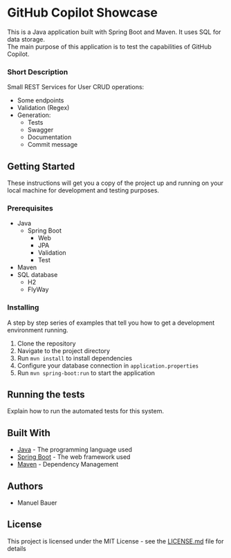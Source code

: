 # GitHub Copilot Showcase

This is a Java application built with Spring Boot and Maven. It uses SQL for data storage.   
The main purpose of this application is to test the capabilities of GitHub Copilot.

### Short Description

Small REST Services for User CRUD operations:
- Some endpoints
- Validation (Regex)
- Generation:
  - Tests
  - Swagger
  - Documentation
  - Commit message

## Getting Started

These instructions will get you a copy of the project up and running on your local machine for development and testing purposes.

### Prerequisites

- Java
  - Spring Boot
    - Web
    - JPA
    - Validation
    - Test
- Maven
- SQL database
  - H2
  - FlyWay

### Installing

A step by step series of examples that tell you how to get a development environment running.

1. Clone the repository
2. Navigate to the project directory
3. Run `mvn install` to install dependencies
4. Configure your database connection in `application.properties`
5. Run `mvn spring-boot:run` to start the application

## Running the tests

Explain how to run the automated tests for this system.

## Built With

- [Java](https://www.java.com) - The programming language used
- [Spring Boot](https://spring.io/projects/spring-boot) - The web framework used
- [Maven](https://maven.apache.org/) - Dependency Management

## Authors

- Manuel Bauer

## License

This project is licensed under the MIT License - see the [LICENSE.md](LICENSE.md) file for details
